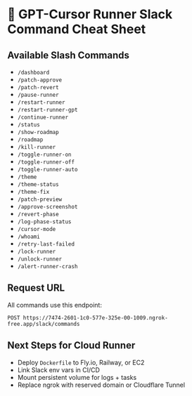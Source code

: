 # 📌 GPT-Cursor Runner Slack Command Cheat Sheet

## Available Slash Commands
- `/dashboard`
- `/patch-approve`
- `/patch-revert`
- `/pause-runner`
- `/restart-runner`
- `/restart-runner-gpt`
- `/continue-runner`
- `/status`
- `/show-roadmap`
- `/roadmap`
- `/kill-runner`
- `/toggle-runner-on`
- `/toggle-runner-off`
- `/toggle-runner-auto`
- `/theme`
- `/theme-status`
- `/theme-fix`
- `/patch-preview`
- `/approve-screenshot`
- `/revert-phase`
- `/log-phase-status`
- `/cursor-mode`
- `/whoami`
- `/retry-last-failed`
- `/lock-runner`
- `/unlock-runner`
- `/alert-runner-crash`

## Request URL
All commands use this endpoint:
```
POST https://7474-2601-1c0-577e-325e-00-1009.ngrok-free.app/slack/commands
```

## Next Steps for Cloud Runner
- Deploy `Dockerfile` to Fly.io, Railway, or EC2
- Link Slack env vars in CI/CD
- Mount persistent volume for logs + tasks
- Replace ngrok with reserved domain or Cloudflare Tunnel
